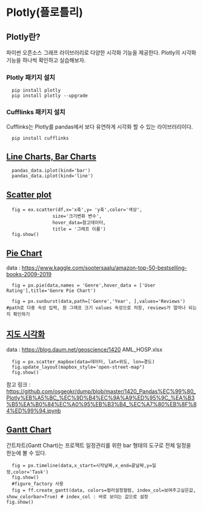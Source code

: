 # Plotly(플로틀리)

## Plotly란?
파이썬 오픈소스 그래프 라이브러리로 다양한 시각화 기능을 제공한다. Plotly의 시각화 기능을 하나씩 확인하고 실습해보자.

### Plotly 패키지 설치

```{.python}
  pip install plotly
  pip install plotly --upgrade
```
### Cufflinks 패키지 설치
Cufflinks는 Plotly를 pandas에서 보다 유연하게 시각화 할 수 있는 라이브러리이다.
```{.python}
  pip install cufflinks
```
## [Line Charts, Bar Charts](BarChart&LineChart.ipynb)

```{.python}
  pandas_data.iplot(kind='bar')
  pandas_data.iplot(kind='line')
```
## [Scatter plot](Scatter.ipynb)

```{.python}
  fig = ex.scatter(df,x='x축',y= 'y축',color='색상',
                 size='크기변화 변수', 
                 hover_data=참고데이터,
                 title = '그래프 이름')
  fig.show()

```
## [Pie Chart](PieChart.ipynb)
data : https://www.kaggle.com/sootersaalu/amazon-top-50-bestselling-books-2009-2019
```{.python}
  fig = px.pie(data,names = 'Genre',hover_data = ['User Rating'],title='Genre Pie Chart')

  fig = px.sunburst(data,path=['Genre','Year', ],values='Reviews') #path로 다중 속성 입력, 원 그래프 크기 values 속성으로 저장, reviews가 얼마나 되는지 확인하기
```
## [지도 시각화](공간정보지도화.ipynb)
data : https://blog.daum.net/geoscience/1420 AML_HOSP.xlsx
```{.python}
  fig = px.scatter_mapbox(data=데이터, lat=위도, lon=경도)
  fig.update_layout(mapbox_style='open-street-map")
  fig.show()
```
참고 링크 : https://github.com/osgeokr/dump/blob/master/1420_Pandas%EC%99%80_Plotly%EB%A5%BC_%EC%9D%B4%EC%9A%A9%ED%95%9C_%EA%B3%B5%EA%B0%84%EC%A0%95%EB%B3%B4_%EC%A7%80%EB%8F%84%ED%99%94.ipynb

## [Gantt Chart](GanttChart.ipynb)
간트차트(Gantt Chart)는 프로젝트 일정관리를 위한 bar 형태의 도구로 전체 일정을 한눈에 볼 수 있다.
```{.python}
  fig = px.timeline(data,x_start=시작날짜,x_end=끝날짜,y=일정,color='Task')
  fig.show()
  #figure_factory 사용
  fig = ff.create_gantt(data, colors=컬러설정컬럼, index_col=보여주고싶은값, show_colorbar=True) # index_col : 바로 보이는 값으로 설정
fig.show()
```

